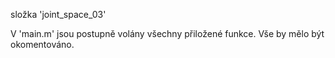složka 'joint_space_03'


V 'main.m' jsou postupně volány všechny přiložené funkce. Vše by mělo být okomentováno.
